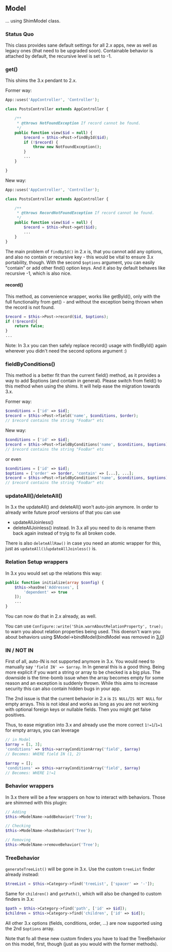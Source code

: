 ## Model
... using ShimModel class.

### Status Quo
This class provides sane default settings for all 2.x apps, new as well as legacy ones (that need to be upgraded soon).
Containable behavior is attached by default, the recursive level is set to -1.

### get()
This shims the 3.x pendant to 2.x.

Former way:
```php
App::uses('AppController', 'Controller');

class PostsController extends AppController {

	/**
	 * @throws NotFoundException If record cannot be found.
	 */
	public function view($id = null) {
		$record = $this->Post->findById($id);
		if (!$record) {
			throw new NotFoundException();
		}
		...
	}

}
```

New way:
```php
App::uses('AppController', 'Controller');

class PostsController extends AppController {

	/**
	 * @throws RecordNotFoundException If record cannot be found.
	 */
	public function view($id = null) {
		$record = $this->Post->get($id);
		...
	}
}
```

The main problem of `findById()` in 2.x is, that you cannot add any options, and also no
contain or recursive key - this would be vital to ensure 3.x portability, though.
With the second `$options` argument, you can easily "contain" or add other find() option keys.
And it also by default behaves like recursive -1, which is also nice.

#### record()
This method, as convenience wrapper, works like getById(), only with the full functionality from get() - and without the exception being thrown when
the record is not found.
```php
$record = $this->Post->record($id, $options);
if (!$record){
	return false;
}
...
```

Note: In 3.x you can then safely replace record() usage with findById() again wherever you didn't need the second options argument :)

### fieldByConditions()
This method is a better fit than the current field() method, as it provides a way to add $options (and contain in general).
Please switch from field() to this method when using the shims. It will help ease the migration towards 3.x.

Former way:
```php
$conditions = ['id' => $id];
$record = $this->Post->field('name', $conditions, $order);
// $record contains the string "FooBar" etc
```

New way:
```php
$conditions = ['id' => $id];
$record = $this->Post->fieldByConditions('name', $conditions, $options);
// $record contains the string "FooBar" etc
```
or even
```php
$conditions = ['id' => $id];
$options = ['order' => $order, 'contain' => [...], ...];
$record = $this->Post->fieldByConditions('name', $conditions, $options);
// $record contains the string "FooBar" etc
```

### updateAll()/deleteAll()
In 3.x the updateAll() and deleteAll() won't auto-join anymore. In order to already write future proof versions of that you can use
- updateAllJoinless()
- deleteAllJoinless()
instead.
In 3.x all you need to do is rename them back again instead of tryig to fix all broken code.

There is also `deleteAllRaw()` in case you need an atomic wrapper for this, just as `updateAll()`/`updateAllJoinless()` is.

### Relation Setup wrappers
In 3.x you would set up the relations this way:
```php
public function initialize(array $config) {
	$this->hasOne('Addresses', [
		'dependent' => true
	]);
	...
}
```
You can now do that in 2.x already, as well.

You can use `Configure::write('Shim.warnAboutRelationProperty', true);` to warn you about relation properties being used.
This doensn't warn you about behaviors using $Model->bindModel(bindModel was removed in [3.0](https://book.cakephp.org/3.0/en/appendices/orm-migration.html#recursive-and-containablebehavior-removed))

### IN / NOT IN
First of all, auto-IN is not supported anymore in 3.x.
You would need to manually say `'field IN' => $array`. In In general this is a good thing. Being more explicit
if you want a string or array to be checked is a big plus. The downside is the time-bomb issue when the array becomes
empty for some reason and an exception is suddenly thrown.
While this aims to increase security this can also contain hidden bugs in your app.

The 2nd issue is that the current behavior in 2.x is `IS NULL`/`IS NOT NULL` for empty arrays.
This is not ideal and works as long as you are not working with optional foreign keys or nullable fields.
Then you might get false positives.

Thus, to ease migration into 3.x and already use the more correct `1!=1`/`1=1` for empty arrays, you can leverage
```php
// in Model
$array = [1, 3];
'conditions' => $this->arrayConditionArray('field', $array)
// Becomes: WHERE field IN (1, 2)

$array = [];
'conditions' => $this->arrayConditionArray('field', $array)
// Becomes: WHERE 1!=1
```

### Behavior wrappers
In 3.x there will be a few wrappers on how to interact with behaviors. Those are shimmed with this plugin:

```php
// Adding
$this->ModelName->addBehavior('Tree');

// Checking
$this->ModelName->hasBehavior('Tree');

// Removing
$this->ModelName->removeBehavior('Tree');
```

### TreeBehavior
`generateTreeList()` will be gone in 3.x. Use the custom `treeList` finder already instead:
```php
$treeList = $this->Category->find('treeList', ['spacer' => '-']);
```

Same for `children()` and `getPath()`, which will also be changed to custom finders in 3.x:
```php
$path = $this->Category->find('path', ['id' => $id]);
$children = $this->Category->find('children', ['id' => $id]);
```

All other 3.x options (fields, conditions, order, ...) are now supported using the 2nd `$options` array.

Note that fo all these new custom finders you have to load the TreeBehavior on this model, first, though (just as you would with the
former methods).
